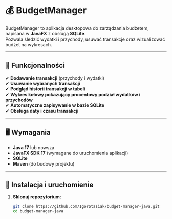# 💰 BudgetManager

BudgetManager to aplikacja desktopowa do zarządzania budżetem, napisana w **JavaFX** z obsługą **SQLite**.  
Pozwala śledzić wydatki i przychody, usuwać transakcje oraz wizualizować budżet na wykresach.

---

## 🚀 **Funkcjonalności**
✔ **Dodawanie transakcji** (przychody i wydatki)  
✔ **Usuwanie wybranych transakcji**  
✔ **Podgląd historii transakcji w tabeli**  
✔ **Wykres kołowy pokazujący procentowy podział wydatków i przychodów**  
✔ **Automatyczne zapisywanie w bazie SQLite**  
✔ **Obsługa daty i czasu transakcji**  

---

## 🖥️ **Wymagania**
- **Java 17** lub nowsza  
- **JavaFX SDK 17** (wymagane do uruchomienia aplikacji)  
- **SQLite**  
- **Maven** (do budowy projektu)  

---

## 🔧 **Instalacja i uruchomienie**
1. **Sklonuj repozytorium**:
   ```sh
   git clone https://github.com/IgorStasiak/budget-manager-java.git
   cd budget-manager-java
